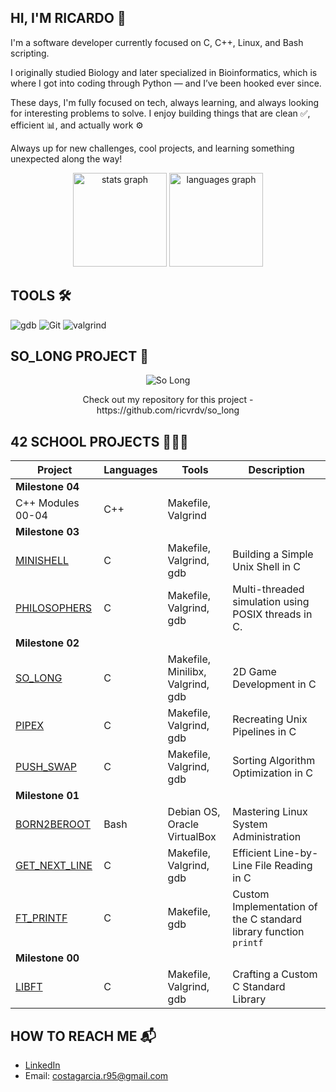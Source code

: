 ## HI, I'M RICARDO 👋
I'm a software developer currently focused on C, C++, Linux, and Bash scripting.

I originally studied Biology and later specialized in Bioinformatics, which is where I got into coding through Python — and I’ve been hooked ever since.

These days, I'm fully focused on tech, always learning, and always looking for interesting problems to solve. I enjoy building things that are clean ✅, efficient 📊, and actually work ⚙️

Always up for new challenges, cool projects, and learning something unexpected along the way!

<div align="center">
  <img src="https://github-readme-stats.vercel.app/api?username=ricvrdv&hide_title=false&hide_rank=false&show_icons=true&include_all_commits=true&count_private=true&disable_animations=false&theme=merko&locale=en&hide_border=true&order=1" height="150" alt="stats graph"  />
  <img src="https://github-readme-stats.vercel.app/api/top-langs?username=ricvrdv&locale=en&hide_title=false&layout=compact&card_width=320&langs_count=5&theme=merko&hide_border=true&order=2" height="150" alt="languages graph"  />
</div>

## TOOLS 🛠️
![gdb](https://img.shields.io/badge/gdb-0D1117.svg?style=for-the-badge&logo=gnu&logoColor=F5942C)
![Git](https://img.shields.io/badge/git-0D1117.svg?style=for-the-badge&logo=git&logoColor=F5942C)
![valgrind](https://img.shields.io/badge/%F3%B1%97%80%20%20valgrind-v?style=for-the-badge&logo=horse&labelColor=000&color=000)

## SO_LONG PROJECT 🐸

<p align="center">
  <img src="https://github.com/ricvrdv/so_long/blob/main/so_long.gif" alt="So Long">
</p>

<div align="center">
  Check out my repository for this project - https://github.com/ricvrdv/so_long
</div>

## 42 SCHOOL PROJECTS 🧑🏻‍💻

| Project | Languages | Tools | Description |
|---|---|---|---|
|**Milestone 04**|
| C++ Modules 00-04 | C++ | Makefile, Valgrind | |
|**Milestone 03**|
| [MINISHELL](https://github.com/ricvrdv/Minishell) | C | Makefile, Valgrind, gdb | Building a Simple Unix Shell in C |
| [PHILOSOPHERS](https://github.com/ricvrdv/philosophers) | C | Makefile, Valgrind, gdb | Multi-threaded simulation using POSIX threads in C. |
|**Milestone 02**|
| [SO_LONG](https://github.com/ricvrdv/so_long) | C | Makefile, Minilibx, Valgrind, gdb | 2D Game Development in C |
| [PIPEX](https://github.com/ricvrdv/pipex) | C | Makefile, Valgrind, gdb | Recreating Unix Pipelines in C |
| [PUSH_SWAP](https://github.com/ricvrdv/push_swap) | C | Makefile, Valgrind, gdb | Sorting Algorithm Optimization in C |
|**Milestone 01**|
| [BORN2BEROOT](https://github.com/ricvrdv/Born2beRoot) | Bash | Debian OS, Oracle VirtualBox | Mastering Linux System Administration |
| [GET_NEXT_LINE](https://github.com/ricvrdv/get_next_line) | C | Makefile, Valgrind, gdb | Efficient Line-by-Line File Reading in C |
| [FT_PRINTF](https://github.com/ricvrdv/ft_printf) | C | Makefile, gdb | Custom Implementation of the C standard library function `printf` |
|**Milestone 00**|
| [LIBFT](https://github.com/ricvrdv/libft) | C | Makefile, Valgrind, gdb | Crafting a Custom C Standard Library |

## HOW TO REACH ME 📬
- [LinkedIn](https://www.linkedin.com/in/ricardo-costa-garcia/)
- Email: costagarcia.r95@gmail.com
